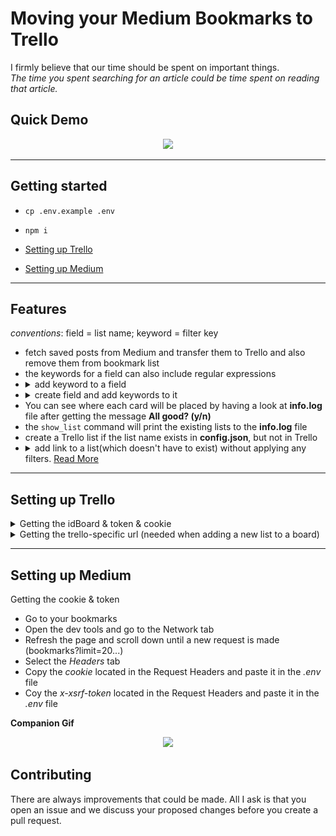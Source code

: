
<!-- ### There is also an article about this.  -->

# Moving your Medium Bookmarks to Trello
I firmly believe that our time should be spent on important things. <br>
*The time you spent searching for an article could be time spent on reading that article.*

## Quick Demo

<div style="text-align: center;">
    <img src="./screenshots/realDemo.gif">
</div>

---

## Getting started

* ```cp .env.example .env```

* ```npm i```

* [Setting up Trello](#setting-up-trello)

* [Setting up Medium](#setting-up-medium)

---

## Features

*conventions*: field = list name; keyword = filter key

* fetch saved posts from Medium and transfer them to Trello and also remove them from bookmark list
* the keywords for a field can also include regular expressions
* <details>
    <summary>add keyword to a field</summary>
    <p>
        Syntax: <code> $field_name $filter_key1 | $filter_key2</code>
        <br>
        Example: <code>react react hooks | \bstyled components\b</code>
        <div>
            <img src="./screenshots/add-key.png">
        </div>
    </p>
    </details> 
* <details>
    <summary>create field and add keywords to it</summary>
    <div>
        <p>
        Syntax: <code> create!$field_name $filter_key1 | $filter_key2</code>
        <br>
        Example: <code> create!posts development posts </code>
        <div>
            <img src="./screenshots/create-field-and-add-key.png">
        </div>
        </p>
    </div>
    </details> 
* You can see where each card will be placed by having a look at **info.log** file after getting the message **All good? (y/n)**
* the `show_list` command will print the existing lists to the **info.log** file
* create a Trello list if the list name exists in **config.json**, but not in Trello
* <details>
    <summary>add link to a list(which doesn't have to exist) without applying any filters. <a href="https://github.com/Andrei0872/medium-bookmarks-to-trello/pull/2">Read More</a></summary>
    <p>
        Syntax: <code> temp!$list_name </code>
        <br>
        Example: <code> temp!react </code>
        <br>
        <div>
            <img src="./screenshots/add-temp.png">
        </div>
    </p>
  </details>

---

## Setting up Trello

<details>
    <summary>
        Getting the idBoard & token & cookie
    </summary>
    <ul>
        <li>Create a new card</li>
        <li>Open the dev tools and open the Network tab</li>
        <li>Clear the Network tab.</li>
        <li>Create a new list(doesn't matter the name)</li>
        <li>Click on the <i>lists</i> request</li>
        <li>Click on the <i>Headers</i> tab</li>
        <li>Head over to <i>Request Payload</i></li>
        <li>Select the <i>idBoard</i> and paste it in the <i>.env</i> file</li>
        <li>Select the <i>token</i> and paste it in the <i>.env</i> file next to <i>tokenTrello</i></li>
        <li>Select the <i>cookie</i>(located in the Request Headers) and paste it in the <i>.env</i> file next to <i>cookieTrello</i></li>
        <br>
        <p><b>Companion Gif</b></p>
        <div style="text-align: center;">
            <img src="./screenshots/trello.gif">
        </div>
    </ul>
</details>

<details>
    <summary>
        Getting the trello-specific url (needed when adding a new list to a board)
    </summary>
    <ul>
        <li>Copy the short link from the url (https://trello.com/b/COPY_THIS_ONE/board_name)</li>
        <li>Head over the <i>urlTrello</i> property</li>
        <li>in the <i>.env</i> file replace the <i>YOUR_BOARD_ID</i> with the short link</li>
        <li>You may now delete the list you have created earlier</li>
    </ul>
    <p><b>Companion Gif</b></p>
    <div style="text-align: center;">
        <img src="./screenshots/trelloURL.gif">
    </div>
</details>


---

## Setting up Medium

Getting the cookie & token
* Go to your bookmarks
* Open the dev tools and go to the Network tab
* Refresh the page and scroll down until a new request is made (bookmarks?limit=20...)
* Select the <i>Headers</i> tab
* Copy the <i>cookie</i> located in the Request Headers and paste it in the <i>.env</i> file
* Coy the <i>x-xsrf-token</i> located in the Request Headers and paste it in the <i>.env</i> file

<p><b>Companion Gif</b></p>
<div style="text-align: center;">
    <img src="./screenshots/medium.gif">
</div>

## Contributing

There are always improvements that could be made. All I ask is that you open an issue and we discuss your proposed changes before you create a pull request.
